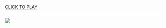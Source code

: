 
<a href="https://premium76.site?title=online_games_unblocked&ref=13M">CLICK TO PLAY</a></h3>
<hr>

<a href="https://premium76.site?title=online_games_unblocked&ref=13M"><img src="https://clearcache.store/games.png"></a>


